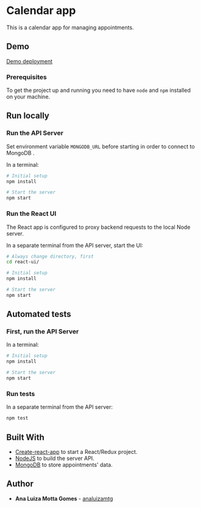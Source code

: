 # Calendar app

This is a calendar app for managing appointments.

## Demo
[Demo deployment](https://calendar-appointment.herokuapp.com/)

### Prerequisites

To get the project up and running you need to have `node` and `npm` installed on your machine.

## Run locally

### Run the API Server

Set environment variable `MONGODB_URL` before starting in order to connect to MongoDB .

In a terminal:

```bash
# Initial setup
npm install

# Start the server
npm start
```

### Run the React UI

The React app is configured to proxy backend requests to the local Node server.

In a separate terminal from the API server, start the UI:

```bash
# Always change directory, first
cd react-ui/

# Initial setup
npm install

# Start the server
npm start
```
## Automated tests

### First, run the API Server

In a terminal:

```bash
# Initial setup
npm install

# Start the server
npm start
```

### Run tests

In a separate terminal from the API server:

```bash
npm test
```

## Built With

* [Create-react-app](https://github.com/facebookincubator/create-react-app) to start a React/Redux project.
* [NodeJS](https://nodejs.org/en/) to build the server API.
* [MongoDB](https://www.mongodb.com/) to store appointments' data.


## Author

* **Ana Luiza Motta Gomes** - [analuizamtg](https://github.com/analuizamtg)

